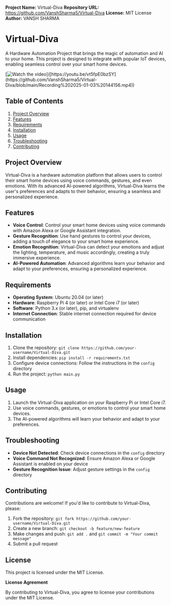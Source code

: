 **Project Name:** Virtual-Diva
**Repository URL:** https://github.com/VanshSharma5/Virtual-Diva
**License:** MIT License
**Author:** VANSH SHARMA

# Virtual-Diva

A Hardware Automation Project that brings the magic of automation and AI to your home. This project is designed to
integrate with popular IoT devices, enabling seamless control over your smart home devices.

[![Watch the video]([https://i.sstatic.net/Vp2cE.png](https://github.com/VanshSharma5/Virtual-Diva/blob/main/Recording%202025-01-03%20144156.mp4))]([https://youtu.be/vt5fpE0bzSY](https://github.com/VanshSharma5/Virtual-Diva/blob/main/Recording%202025-01-03%20144156.mp4))

## Table of Contents

1. [Project Overview](#project-overview)
2. [Features](#features)
3. [Requirements](#requirements)
4. [Installation](#installation)
5. [Usage](#usage)
6. [Troubleshooting](#troubleshooting)
7. [Contributing](#contributing)

## Project Overview

Virtual-Diva is a hardware automation platform that allows users to control their smart home devices using voice
commands, gestures, and even emotions. With its advanced AI-powered algorithms, Virtual-Diva learns the user's
preferences and adapts to their behavior, ensuring a seamless and personalized experience.

## Features

* **Voice Control**: Control your smart home devices using voice commands with Amazon Alexa or Google Assistant
integration.
* **Gesture Recognition**: Use hand gestures to control your devices, adding a touch of elegance to your smart
home experience.
* **Emotion Recognition**: Virtual-Diva can detect your emotions and adjust the lighting, temperature, and music
accordingly, creating a truly immersive experience.
* **AI-Powered Automation**: Advanced algorithms learn your behavior and adapt to your preferences, ensuring a
personalized experience.

## Requirements

* **Operating System**: Ubuntu 20.04 (or later)
* **Hardware**: Raspberry Pi 4 (or later) or Intel Core i7 (or later)
* **Software**: Python 3.x (or later), pip, and virtualenv
* **Internet Connection**: Stable internet connection required for device communication

## Installation

1. Clone the repository: `git clone https://github.com/your-username/Virtual-Diva.git`
2. Install dependencies: `pip install -r requirements.txt`
3. Configure device connections: Follow the instructions in the `config` directory
4. Run the project: `python main.py`

## Usage

1. Launch the Virtual-Diva application on your Raspberry Pi or Intel Core i7.
2. Use voice commands, gestures, or emotions to control your smart home devices.
3. The AI-powered algorithms will learn your behavior and adapt to your preferences.

## Troubleshooting

* **Device Not Detected**: Check device connections in the `config` directory
* **Voice Command Not Recognized**: Ensure Amazon Alexa or Google Assistant is enabled on your device
* **Gesture Recognition Issue**: Adjust gesture settings in the `config` directory

## Contributing

Contributions are welcome! If you'd like to contribute to Virtual-Diva, please:

1. Fork the repository: `git fork https://github.com/your-username/Virtual-Diva.git`
2. Create a new branch: `git checkout -b feature/new-feature`
3. Make changes and push: `git add .` and `git commit -m "Your commit message"`
4. Submit a pull request

## License

This project is licensed under the MIT License.

**License Agreement**

By contributing to Virtual-Diva, you agree to license your contributions under the MIT License.
